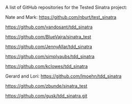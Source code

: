 A list of GitHub repositories for the Tested Sinatra project:

Nate and Mark: https://github.com/nburt/test_sinatra

https://github.com/vandosant/tdd_sinatra

https://github.com/BlueVajra/sinatra_test

https://github.com/JennyAllar/tdd_sinatra

https://github.com/simplyaubs/tdd_sinatra

https://github.com/kclowes/tdd_sinatra

Gerard and Lori: https://github.com/lmoehn/tdd_sinatra

https://github.com/zbunde/sinatra_test

https://github.com/gusk/tdd_sinatra.git

